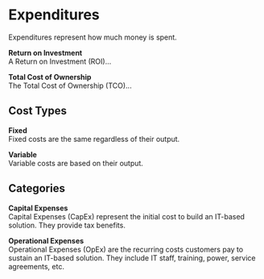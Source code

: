 # Expenditures
Expenditures represent how much money is spent. 

**Return on Investment**  
A Return on Investment (ROI)...

**Total Cost of Ownership**  
The Total Cost of Ownership (TCO)...

## Cost Types
**Fixed**  
Fixed costs are the same regardless of their output.

**Variable**  
Variable costs are based on their output. 

## Categories
**Capital Expenses**  
Capital Expenses (CapEx) represent the initial cost to build an IT-based solution. They provide tax benefits. 

**Operational Expenses**  
Operational Expenses (OpEx) are the recurring costs customers pay to sustain an IT-based solution. They include IT staff, training, power, service agreements, etc.
